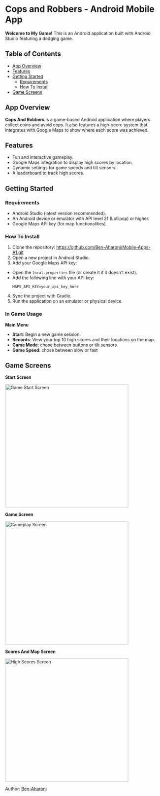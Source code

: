 # Cops and Robbers - Android Mobile App

**Welcome to My Game!** This is an Android application built with Android Studio featuring a dodging game.

## Table of Contents
- [App Overview](#app-overview)
- [Features](#features)
- [Getting Started](#getting-started)
  - [Requirements](#requirements)
  - [How To Install](#how-to-install)
- [Game Screens](#game-screens)

## App Overview
**Cops And Robbers** is a game-based Android application where players collect coins and avoid cops. It also features a high-score system that integrates with Google Maps to show where each score was achieved.

## Features
- Fun and interactive gameplay.
- Google Maps integration to display high scores by location.
- Dynamic settings for game speeds and tilt sensors.
- A leaderboard to track high scores.

## Getting Started

### Requirements
- Android Studio (latest version recommended).
- An Android device or emulator with API level 21 (Lollipop) or higher.
- Google Maps API key (for map functionalities).

### How To Install
1. Clone the repository: https://github.com/Ben-Aharoni/Mobile-Apps-A1.git
2. Open a new project in Android Studio.
3. Add your Google Maps API key:
- Open the `local.properties` file (or create it if it doesn't exist).
- Add the following line with your API key:
  ```
  MAPS_API_KEY=your_api_key_here
  ```
4. Sync the project with Gradle.
5. Run the application on an emulator or physical device.

### In Game Usage
**Main Menu**
- **Start**: Begin a new game session.
- **Records**: View your top 10 high scores and their locations on the map.
- **Game Mode**: chose between buttons or tilt sensors
- **Game Speed**: chose between slow or fast


## Game Screens

**Start Screen**

<img src="https://github.com/Ben-Aharoni/Mobile-Apps-A1/blob/master/images/start%20screen%20.jpg?raw=true" width="400" alt="Game Start Screen">

**Game Screen**

<img src="https://github.com/Ben-Aharoni/Mobile-Apps-A1/blob/master/images/game%20screen.jpg?raw=true" width="400" alt="Gameplay Screen">

**Scores And Map Screen**

<img src="https://github.com/Ben-Aharoni/Mobile-Apps-A1/blob/master/images/score%20and%20map%20screen.jpg?raw=true" width="400" alt="High Scores Screen">

Author: [Ben-Aharoni](https://github.com/Ben-Aharoni)
